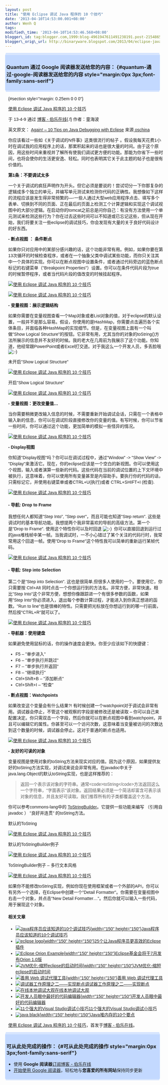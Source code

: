 ```yaml
--- 
layout: post 
title: "使用 Eclipse 调试 Java 程序的 10 个技巧" 
date: '2013-04-10T14:53:00.001+08:00' 
author: Wenh Q
tags:
modified\_time: '2013-04-10T14:53:46.568+08:00' 
blogger\_id: tag:blogger.com,1999:blog-4961947611491238191.post-2154865067026802734
blogger\_orig\_url: http://binaryware.blogspot.com/2013/04/eclipse-java-10.html
---
```

<div
style="margin: 0px 2px; padding-top: 1px;    background-color: #c3d9ff; font-size: 1px !important;    line-height: 0px !important;">

 

</div>

<div
style="margin: 0px 1px; padding-top: 1px;    background-color: #c3d9ff; font-size: 1px !important;    line-height: 0px !important;">

 

</div>

<div style="padding: 4px; background-color: #c3d9ff;">

### Quantum 通过 Google 阅读器发送给您的内容： {#quantum-通过-google-阅读器发送给您的内容 style="margin:0px 3px;font-family:sans-serif"}

</div>

<div
style="margin: 0px 1px; padding-top: 1px;    background-color: #c3d9ff; font-size: 1px !important;    line-height: 0px !important;">

 

</div>

<div
style="margin: 0px 2px; padding-top: 1px;    background-color: #c3d9ff; font-size: 1px !important;    line-height: 0px !important;">

 

</div>

<div
style="font-family:sans-serif;overflow:auto;width:100%;margin: 0px 10px">

 {#section style="margin: 0.25em 0 0 0"}

<div>

[使用 Eclipse 调试 Java 程序的 10
个技巧](http://blog.jobbole.com/37893/?utm_source=rss&utm_medium=rss&utm_campaign=%25e4%25bd%25bf%25e7%2594%25a8-eclipse-%25e8%25b0%2583%25e8%25af%2595-java-%25e7%25a8%258b%25e5%25ba%258f%25e7%259a%2584-10-%25e4%25b8%25aa%25e6%258a%2580%25e5%25b7%25a7)

</div>

<div style="margin-bottom: 0.5em">

于 13-4-9 通过 [博客 - 伯乐在线](http://blog.jobbole.com){.f}
作者：童海波

</div>



英文原文： [Again! – 10 Tips on Java Debugging with
Eclipse](http://blog.codecentric.de/en/2013/04/again-10-tips-on-java-debugging-with-eclipse/)
来源[ oschina](http://www.oschina.net/translate/again-10-tips-on-java-debugging-with-eclipse)

你应该看过一些如《关于调试的N件事》这类很流行的帖子
。假设我每天花费1小时在调试我的应用程序上的话，那累积起来的话也是很大量的时间。由于这个原因，用这些时间来重视并了解所有使我们调试更方便的功能。那能为你省下一些时间，也将会使你的生活更安逸、轻松。同时也表明其它关于此主题的帖子也是很有价值的。

**第1条：不要调试太多**

一个关于调试的疯狂声明作为开头。但它必须是要说的！尝试切分一下你那复杂的逻辑成多个独立的单元，并编写单元测试来检测你代码的正确性。我想像如下这样的流程应该是发生得非常频繁的—-一些人通过大型web应用程序点击、填写多个表单、切换到不同的页面、正在最后的页面上检测工个计算逻辑和实现这个调试视图中的大部分逻辑。在启动你的tomcat之前总是问你自己：有没有方法使用一个单元测试来检测这些行为？你在过去这些时间可以不知道或已忘记这些，但从现在开始，我们将要关注一些eclipse的调试技巧，你会发现有大量的关于良好代码设计的好东西。

**- 断点视图 ： 条件断点**

如果你只对应用中的某部分感兴趣的话，这个功能非常有用。例如，如果你要在第13次循环的时候检查程序，或者在一个抽象父类中调试某些功能，而你只关注其中一个具体的实现。你可以在断点视图中设置条件，或者通过代码旁边的蓝色断点标记的右键菜单（"Breakpoint
Properties"）设置。你可以在条件代码片段为true的时候暂停程序，或者当代码片段的值改变的时候挂起程序。

[![使用 Eclipse 调试 Java 程序的 10
个技巧](http://blog.jobbole.com/wp-content/uploads/2013/04/08211426_5OGf.png "使用 Eclipse 调试 Java 程序的 10 个技巧")](http://blog.jobbole.com/wp-content/uploads/2013/04/08211426_5OGf.png "使用 Eclipse 调试 Java 程序的 10 个技巧")

[![使用 Eclipse 调试 Java 程序的 10
个技巧](http://blog.jobbole.com/wp-content/uploads/2013/04/08211427_RZNd.png "使用 Eclipse 调试 Java 程序的 10 个技巧")](http://blog.jobbole.com/wp-content/uploads/2013/04/08211427_RZNd.png "使用 Eclipse 调试 Java 程序的 10 个技巧")

**- 变量视图：展示逻辑结构**

如果你需要在变量视图查看一个Map对象或者List对象的值，对于eclipse的默认设置，一般并不是那么容易。假设，你使用的是HashMap，你需要点击遍历各个实体条目，并面临各种HashMap的实现细节。但是，在变量视图上面有一个叫做"Show
Logical
Structure"的按钮。它非常有用，尤其当你的对象的toString()方法所展示的信息并不友好的时候。我的老大在几周前为我展示了这个功能。你知道，他经常跟PowerPoint或者Excel打交道。对于我这么一个开发人员，多丢脸哦 ![;-)](http://static.oschina.net/uploads/img/201304/08211425_V3u4.gif)

未开启"Show Logical Structure"

[![使用 Eclipse 调试 Java 程序的 10
个技巧](http://blog.jobbole.com/wp-content/uploads/2013/04/08211429_x6RR.png "使用 Eclipse 调试 Java 程序的 10 个技巧")](http://blog.jobbole.com/wp-content/uploads/2013/04/08211429_x6RR.png "使用 Eclipse 调试 Java 程序的 10 个技巧")

开启"Show Logical Structure"

[![使用 Eclipse 调试 Java 程序的 10
个技巧](http://blog.jobbole.com/wp-content/uploads/2013/04/08211430_GNOo.png "使用 Eclipse 调试 Java 程序的 10 个技巧")](http://blog.jobbole.com/wp-content/uploads/2013/04/08211430_GNOo.png "使用 Eclipse 调试 Java 程序的 10 个技巧")

**- 变量视图：更改变量值…**

当你需要稍微更改输入信息的时候，不需要重新开始调试会话，只需在一个表格中输入新的信息，你可以在调试阶段直接修改你的变量的值。有写时候，你可以节省一些时间，你可以通过这个功能，更加简单的模拟一些怪异的情况。

[![使用 Eclipse 调试 Java 程序的 10
个技巧](http://blog.jobbole.com/wp-content/uploads/2013/04/08211431_WWty.png "使用 Eclipse 调试 Java 程序的 10 个技巧")](http://blog.jobbole.com/wp-content/uploads/2013/04/08211431_WWty.png "使用 Eclipse 调试 Java 程序的 10 个技巧")

**- Display视图**

你知道"Display视图"吗？你可以在调试过程中，通过"Window" -&gt; "Show
View" -&gt;
"Display"来激活它。现在，你的eclipse应该是一个空白的新视图。你可以使用这个视图，输入或者演算一些新的代码。这些代码在当前的调试位置的上下文环境中被执行，这意味着，你可以使用所有变量甚至是内容助手。要执行你的代码的话，只需标记它，并使用右键菜单或者CTRL+U(执行)或者 CTRL+SHIFT+I
(检查).

[![使用 Eclipse 调试 Java 程序的 10
个技巧](http://blog.jobbole.com/wp-content/uploads/2013/04/08211433_VzXt.png "使用 Eclipse 调试 Java 程序的 10 个技巧")](http://blog.jobbole.com/wp-content/uploads/2013/04/08211433_VzXt.png "使用 Eclipse 调试 Java 程序的 10 个技巧")

#### - 导航: Drop to Frame

我想任何人都知道"Step Into", "Step over"，而且可能也知道"Step return".
这些是调试时的基本导航功能。我想提两个我非常喜欢的导航的高级方法。第一个是"Drop
to Frame".
使用这个特性你可以及时回退 ![;-)](http://static.oschina.net/uploads/img/201304/08211425_V3u4.gif) 
你可以直接回退到运行过的java堆栈帧中某一帧。当我调试时，一不小心错过了某个关注的代码行时，我常常用这个回退一帧。使用"Drop
to Frame"这个特性我可以简单的重新运行某帧代码。

[![使用 Eclipse 调试 Java 程序的 10
个技巧](http://blog.jobbole.com/wp-content/uploads/2013/04/08211435_mwS1.png "使用 Eclipse 调试 Java 程序的 10 个技巧")](http://blog.jobbole.com/wp-content/uploads/2013/04/08211435_mwS1.png "使用 Eclipse 调试 Java 程序的 10 个技巧")

#### - 导航: Step into Selection

第二个是"Step into Selection".
这也是很简单,但很多人使用的一个。要使用它，你只需要按 Ctrl+Alt
同时点击一个你想运行到的方法名。非常方便，非常快速。相比"Step
Into"这个非常方便，想想你像跟踪进一个有很多参数的函数，如果用"Step
Into"你必须进入，退出每个参数计算过程，才能进入到你真正想进的函数。"Run
to
line"也是很棒的特性。只需要把光标放在你想运行到的哪一行前面，然后按"CTRL+R"就可以了。

[![使用 Eclipse 调试 Java 程序的 10
个技巧](http://blog.jobbole.com/wp-content/uploads/2013/04/08211437_FeyO.png "使用 Eclipse 调试 Java 程序的 10 个技巧")](http://blog.jobbole.com/wp-content/uploads/2013/04/08211437_FeyO.png "使用 Eclipse 调试 Java 程序的 10 个技巧")

**- 导航器：使用键盘**

如果避免使用鼠标的话，你的操作速度会更快。你至少应该如下的快捷键：

-   F5 – "单步进入"
-   F6 – "单步执行并跳过"
-   F7 – "单步执行并返回"
-   F8 – "继续执行"
-   Ctrl+Shift+B – "添加断点"
-   Ctrl+Shift+I – "检查"

**- 断点视图：Watchpoints**

如果改变这个变量会有什么结果?!
有时候创建一个watchpoint对于调试会非常有用。调试器会停止，不管这个被观察的字段是被修改还是被读取
–
你可以自己来配置决定。你只需双击一个字段，然后你就可以在断点视图中看到watchpoint，并且可以编辑它的属性。你甚至可以一个访问次数，这意味着当变量被访问的次数达到这个数量的时候，调试器会停止。这对于普通的断点也适用。

[![使用 Eclipse 调试 Java 程序的 10
个技巧](http://blog.jobbole.com/wp-content/uploads/2013/04/08211438_hQ0N.png "使用 Eclipse 调试 Java 程序的 10 个技巧")](http://blog.jobbole.com/wp-content/uploads/2013/04/08211438_hQ0N.png "使用 Eclipse 调试 Java 程序的 10 个技巧")

**- 友好的可读的对象**

变量视图是使用对象的toString方法来现实对应的值。因为这个原因，如果提供友好的toString方法实现，对调试来说会非常有用。在javadoc中关于java.lang.Object的默认toString实现，也是这样推荐的：

> 返回一个表示该对象的字符串。通常&lt;code&gt;toString&lt;/code&gt;方法返回这么一个字符串，"字面表示"该对象。返回结果必须是一个简洁却富含可表示该对象的信息，并且友好可读取。我们推荐所有的子类都覆盖这个方法。

你可以参考commons-lang中的 [ToStringBuilder](http://commons.apache.org/proper/commons-lang/apidocs/org/apache/commons/lang3/builder/ToStringBuilder.html)。它提供一些功能来编写
（引用自javadoc ） "良好并连贯" 的toString方法。

默认的ToString

[![使用 Eclipse 调试 Java 程序的 10
个技巧](http://blog.jobbole.com/wp-content/uploads/2013/04/08211440_eUhn.png "使用 Eclipse 调试 Java 程序的 10 个技巧")](http://blog.jobbole.com/wp-content/uploads/2013/04/08211440_eUhn.png "使用 Eclipse 调试 Java 程序的 10 个技巧")

默认的ToStringBuilder例子

[![使用 Eclipse 调试 Java 程序的 10
个技巧](http://blog.jobbole.com/wp-content/uploads/2013/04/08211441_AsCq.png "使用 Eclipse 调试 Java 程序的 10 个技巧")](http://blog.jobbole.com/wp-content/uploads/2013/04/08211441_AsCq.png "使用 Eclipse 调试 Java 程序的 10 个技巧")

ToStringBuilder例子 – 多行文本风格

[![使用 Eclipse 调试 Java 程序的 10
个技巧](http://blog.jobbole.com/wp-content/uploads/2013/04/08211443_5U7e.png "使用 Eclipse 调试 Java 程序的 10 个技巧")](http://blog.jobbole.com/wp-content/uploads/2013/04/08211443_5U7e.png "使用 Eclipse 调试 Java 程序的 10 个技巧")

如果你不能修改toString实现，例如你现在使用框架或者一个外部的API，你可以有另外一个选择，在Eclipse中创建一个"Detail
Formatter"。你需要在变量视图中右击一个对象，并点击"New Detail
Formatter…"。然后你就可以输入一些代码，用于展现这个对象。

#### 相关文章

-   [![Java程序员应该知道的10个调试技巧](http://blog.jobbole.com/wp-content/uploads/2012/09/156_120903163734_1-150x150.png){width="150"
    height="150"}](http://blog.jobbole.com/26435/)[Java程序员应该知道的10个调试技巧](http://blog.jobbole.com/26435/)
-   [![eclipse
    logo](http://blog.jobbole.com/wp-content/uploads/2012/04/eclipse-logo-150x150.jpg){width="150"
    height="150"}](http://blog.jobbole.com/16127/)[25个让Java程序员更高效的Eclipse插件](http://blog.jobbole.com/16127/)
-   [![Eclipse Orion
    Example](http://blog.jobbole.com/wp-content/uploads/2012/03/Orion-Example-150x150.png){width="150"
    height="150"}](http://blog.jobbole.com/16318/)[Eclipse基金会将于7月发布Orion
    1.0版](http://blog.jobbole.com/16318/)
-   [![JVM优化-缩短eclipse的启动时间](http://blog.jobbole.com/wp-content/uploads/2013/03/002356_C7Tx_254689-150x150.png){width="150"
    height="150"}](http://blog.jobbole.com/34536/)[JVM优化-缩短eclipse的启动时间](http://blog.jobbole.com/34536/)
-   [![善用 Web
    调试代理工具](http://blog.jobbole.com/wp-content/uploads/2013/03/22-150x150.png){width="150"
    height="150"}](http://blog.jobbole.com/34457/)[善用 Web
    调试代理工具](http://blog.jobbole.com/34457/)
-   [![调试器工作原理之二——实现断点](http://blog.jobbole.com/wp-content/plugins/wordpress-23-related-posts-plugin/static/thumbs/6.jpg)](http://blog.jobbole.com/23632/)[调试器工作原理之二——实现断点](http://blog.jobbole.com/23632/)
-   [![在线本地调试大观](http://blog.jobbole.com/wp-content/plugins/wordpress-23-related-posts-plugin/static/thumbs/16.jpg)](http://blog.jobbole.com/1147/)[在线本地调试大观](http://blog.jobbole.com/1147/)
-   [![开发人员眼中最好的代码编辑器](http://blog.jobbole.com/wp-content/uploads/2012/07/Which-is-the-Best-Code-Editor-150x150.jpg){width="150"
    height="150"}](http://blog.jobbole.com/24594/)[开发人员眼中最好的代码编辑器](http://blog.jobbole.com/24594/)
-   [![11个强大的Visual
    Studio调试小技巧](http://www.hanselman.com/images/vs2010logo_transparent_large.png)](http://blog.jobbole.com/33865/)[11个强大的Visual
    Studio调试小技巧](http://blog.jobbole.com/33865/)
-   [![java
    black](http://blog.jobbole.com/wp-content/uploads/2012/02/java-black--150x150.jpg){width="150"
    height="150"}](http://blog.jobbole.com/13373/)[Java堆内存的10个要点](http://blog.jobbole.com/13373/)

[使用 Eclipse 调试 Java 程序的 10
个技巧](http://blog.jobbole.com/37893/)，首发于[博客 -
伯乐在线](http://blog.jobbole.com)。

</div>



<div
style="margin: 0px 2px; padding-top: 1px;    background-color: #c3d9ff; font-size: 1px !important;    line-height: 0px !important;">

 

</div>

<div
style="margin: 0px 1px; padding-top: 1px;    background-color: #c3d9ff; font-size: 1px !important;    line-height: 0px !important;">

 

</div>

<div style="padding: 4px; background-color: #c3d9ff;">

### 可从此处完成的操作： {#可从此处完成的操作 style="margin:0px 3px;font-family:sans-serif"}

-   使用 **Google 阅读器**[订阅博客 -
    伯乐在线](http://www.google.com/reader/view/feed%2Fhttp%3A%2F%2Fblog.jobbole.com%2Ffeed%2F?source=email)
-   [开始使用 Google
    阅读器](http://www.google.com/reader/?source=email)，轻松地与**您喜爱的所有网站**保持同步更新

</div>

<div
style="margin: 0px 1px; padding-top: 1px;    background-color: #c3d9ff; font-size: 1px !important;    line-height: 0px !important;">

 

</div>

<div
style="margin: 0px 2px; padding-top: 1px;    background-color: #c3d9ff; font-size: 1px !important;    line-height: 0px !important;">

 

</div>
